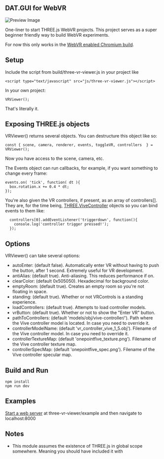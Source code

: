 ## DAT.GUI for WebVR

![Preview Image](http://i.imgur.com/SGz3gxU.png)

One-liner to start THREE.js WebVR projects. This project serves as a super beginner friendly way to build WebVR experiments.

For now this only works in the [WebVR enabled Chromium build](https://webvr.info/get-chrome/).

## Setup ##

Include the script from build/three-vr-viewer.js in your project like

    <script type="text/javascript" src="js/three-vr-viewer.js"></script>

In your own project:

    VRViewer();

That's literally it.

## Exposing THREE.js objects ##

VRViewer() returns several objects. You can destructure this object like so:

    const { scene, camera, renderer, events, toggleVR, controllers  } = VRViewer();

Now you have access to the scene, camera, etc.

The Events object can run callbacks, for example, if you want something to change every frame:

    events.on( 'tick', function( dt ){
      box.rotation.x += 0.4 * dt;
    });

You're also given the VR controllers, if present, as an array of controllers[]. They are, for the time being, [THREE.ViveController](https://github.com/mrdoob/three.js/blob/dev/examples/js/ViveController.js) objects so you can bind events to them like:

      controllers[0].addEventListener('triggerdown', function(){
        console.log('controller trigger pressed!');
      });

## Options ##
VRViewer() can take several options:

- autoEnter: (default false). Automatically enter VR without having to push the button, after 1 second. Extremely useful for VR development.
- antiAlias: (default true). Anti-aliasing. This reduces performance if on.
- clearColor: (default 0x505050). Hexadecimal for background color.
- emptyRoom: (default true). Creates an empty room so you're not floating in space.
- standing: (default true). Whether or not VRControls is a standing experience.
- loadControllers: (default true). Attempts to load controller models.
- vrButton: (default true). Whether or not to show the "Enter VR" button.
- pathToControllers: (default 'models/obj/vive-controller/'). Path where the Vive controller model is located. In case you need to override it.
- controllerModelName: (default 'vr_controller_vive_1_5.obj'). Filename of the Vive controller model. In case you need to override it.
- controllerTextureMap: (default 'onepointfive_texture.png'). Filename of the Vive controller texture map.
- controllerSpecMap: (default 'onepointfive_spec.png'). Filename of the Vive controller specular map.

## Build and Run

    npm install
    npm run dev


## Examples ##
[Start a web server](http://www.2ality.com/2014/06/simple-http-server.html) at three-vr-viewer/example and then navigate to localhost:8000


## Notes ##
* This module assumes the existence of THREE.js in global scope somewhere. Meaning you should have included it with <script> tag before including three-vr-viewer.js.
* You can also include this as an ES6 module directly by doing
    import create from 'VRViewer' if you're installing it from NPM.
